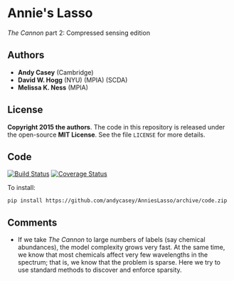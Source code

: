 # Annie's Lasso
*The Cannon* part 2: Compressed sensing edition

## Authors
- **Andy Casey** (Cambridge)
- **David W. Hogg** (NYU) (MPIA) (SCDA)
- **Melissa K. Ness** (MPIA)

## License
**Copyright 2015 the authors**.
The code in this repository is released under the open-source **MIT License**.
See the file `LICENSE` for more details.

## Code
[![Build Status](https://travis-ci.org/andycasey/AnniesLasso.svg?branch=code)](https://travis-ci.org/andycasey/AnniesLasso)
[![Coverage Status](https://coveralls.io/repos/andycasey/AnniesLasso/badge.svg?branch=master&service=github)](https://coveralls.io/github/andycasey/AnniesLasso?branch=master)

To install:

``
pip install https://github.com/andycasey/AnniesLasso/archive/code.zip
``

## Comments
- If we take *The Cannon* to large numbers of labels (say chemical abundances),
the model complexity grows very fast.
At the same time, we know that most chemicals affect very few wavelengths
in the spectrum; that is, we know that the problem is sparse.
Here we try to use standard methods to discover and enforce sparsity.
